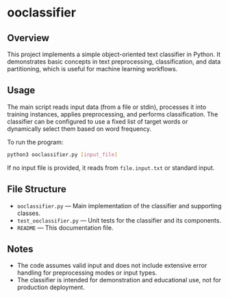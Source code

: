 # ooclassifier

## Overview

This project implements a simple object-oriented text classifier in Python. It demonstrates basic concepts in text preprocessing, classification, and data partitioning, which is useful for machine learning workflows.

## Usage

The main script reads input data (from a file or stdin), processes it into training instances, applies preprocessing, and performs classification. The classifier can be configured to use a fixed list of target words or dynamically select them based on word frequency.

To run the program:
```sh
python3 ooclassifier.py [input_file]
```
If no input file is provided, it reads from `file.input.txt` or standard input.

## File Structure

- `ooclassifier.py` — Main implementation of the classifier and supporting classes.
- `test_ooclassifier.py` — Unit tests for the classifier and its components.
- `README` — This documentation file.

## Notes

- The code assumes valid input and does not include extensive error handling for preprocessing modes or input types.
- The classifier is intended for demonstration and educational use, not for production deployment.

